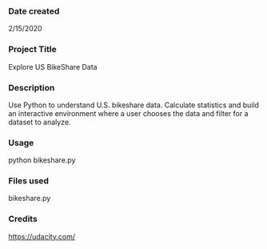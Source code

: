 ### Date created
2/15/2020

### Project Title
Explore US BikeShare Data

### Description
Use Python to understand U.S. bikeshare data.  Calculate statistics and build an interactive environment where a user chooses the data and filter for a dataset to analyze.

### Usage
python bikeshare.py

### Files used
bikeshare.py

### Credits
https://udacity.com/
